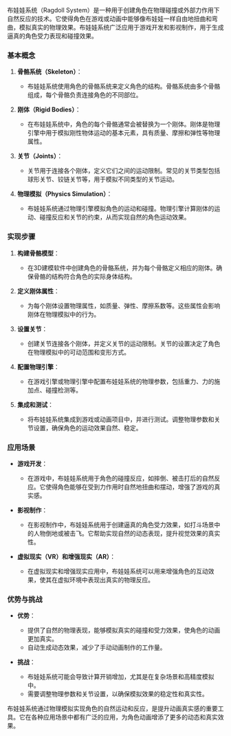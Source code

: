 布娃娃系统（Ragdoll System）是一种用于创建角色在物理碰撞或外部力作用下自然反应的技术。它使得角色在游戏或动画中能够像布娃娃一样自由地扭曲和弯曲，模拟真实的物理效果。布娃娃系统广泛应用于游戏开发和影视制作，用于生成逼真的角色受力表现和碰撞效果。

### 基本概念

1. **骨骼系统（Skeleton）**：
   - 布娃娃系统使用角色的骨骼系统来定义角色的结构。骨骼系统由多个骨骼组成，每个骨骼负责连接角色的不同部位。

2. **刚体（Rigid Bodies）**：
   - 在布娃娃系统中，角色的每个骨骼通常会被替换为一个刚体。刚体是物理引擎中用于模拟刚性物体运动的基本元素，具有质量、摩擦和弹性等物理属性。

3. **关节（Joints）**：
   - 关节用于连接各个刚体，定义它们之间的运动限制。常见的关节类型包括球形关节、铰链关节等，用于模拟不同类型的关节运动。

4. **物理模拟（Physics Simulation）**：
   - 布娃娃系统通过物理引擎模拟角色的运动和碰撞。物理引擎计算刚体的运动、碰撞反应和关节的约束，从而实现自然的角色运动效果。

### 实现步骤

1. **构建骨骼模型**：
   - 在3D建模软件中创建角色的骨骼系统，并为每个骨骼定义相应的刚体。确保骨骼的结构符合角色的实际身体结构。

2. **定义刚体属性**：
   - 为每个刚体设置物理属性，如质量、弹性、摩擦系数等。这些属性会影响刚体在物理模拟中的行为。

3. **设置关节**：
   - 创建关节连接各个刚体，并定义关节的运动限制。关节的设置决定了角色在物理模拟中的可动范围和变形方式。

4. **配置物理引擎**：
   - 在游戏引擎或物理引擎中配置布娃娃系统的物理参数，包括重力、力的施加点、碰撞检测等。

5. **集成和测试**：
   - 将布娃娃系统集成到游戏或动画项目中，并进行测试。调整物理参数和关节设置，确保角色的运动效果自然、稳定。

### 应用场景

- **游戏开发**：
  - 在游戏中，布娃娃系统用于角色的碰撞反应，如摔倒、被击打后的自然反应。它使得角色能够在受到力作用时自然地扭曲和摆动，增强了游戏的真实感。

- **影视制作**：
  - 在影视制作中，布娃娃系统用于创建逼真的角色受力效果，如打斗场景中的人物倒地或被击飞。它帮助实现自然的动态表现，提升视觉效果的真实性。

- **虚拟现实（VR）和增强现实（AR）**：
  - 在虚拟现实和增强现实应用中，布娃娃系统可以用来增强角色的互动效果，使其在虚拟环境中表现出真实的物理反应。

### 优势与挑战

- **优势**：
  - 提供了自然的物理表现，能够模拟真实的碰撞和受力效果，使角色的动画更加真实。
  - 自动生成动态效果，减少了手动动画制作的工作量。

- **挑战**：
  - 布娃娃系统可能会导致计算开销增加，尤其是在复杂场景和高精度模拟中。
  - 需要调整物理参数和关节设置，以确保模拟效果的稳定性和真实性。

布娃娃系统通过物理模拟实现角色的自然运动和反应，是提升动画真实感的重要工具。它在各种应用场景中都有广泛的应用，为角色动画增添了更多的动态和真实效果。